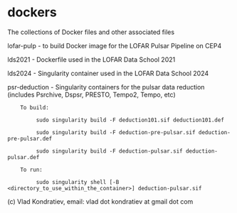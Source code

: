 # dockers

The collections of Docker files and other associated files

lofar-pulp - to build Docker image for the LOFAR Pulsar Pipeline on CEP4

lds2021 - Dockerfile used in the LOFAR Data School 2021

lds2024 - Singularity container used in the LOFAR Data School 2024

psr-deduction - Singularity containers for the pulsar data reduction (includes Psrchive, Dspsr, PRESTO, Tempo2, Tempo, etc)

        To build:

             sudo singularity build -F deduction101.sif deduction101.def

             sudo singularity build -F deduction-pre-pulsar.sif deduction-pre-pulsar.def

             sudo singularity build -F deduction-pulsar.sif deduction-pulsar.def

        To run: 

             sudo singularity shell [-B <directory_to_use_within_the_container>] deduction-pulsar.sif

(c) Vlad Kondratiev, email: vlad dot kondratiev at gmail dot com
